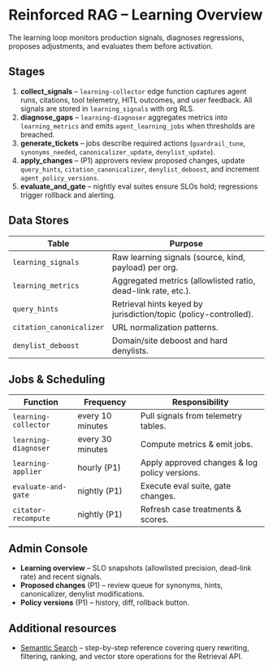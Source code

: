 # Reinforced RAG – Learning Overview

The learning loop monitors production signals, diagnoses regressions, proposes adjustments, and evaluates them before activation.

## Stages

1. **collect_signals** – `learning-collector` edge function captures agent runs, citations, tool telemetry, HITL outcomes, and user feedback. All signals are stored in `learning_signals` with org RLS.
2. **diagnose_gaps** – `learning-diagnoser` aggregates metrics into `learning_metrics` and emits `agent_learning_jobs` when thresholds are breached.
3. **generate_tickets** – jobs describe required actions (`guardrail_tune`, `synonyms_needed`, `canonicalizer_update`, `denylist_update`).
4. **apply_changes** – (P1) approvers review proposed changes, update `query_hints`, `citation_canonicalizer`, `denylist_deboost`, and increment `agent_policy_versions`.
5. **evaluate_and_gate** – nightly eval suites ensure SLOs hold; regressions trigger rollback and alerting.

## Data Stores

| Table | Purpose |
| --- | --- |
| `learning_signals` | Raw learning signals (source, kind, payload) per org. |
| `learning_metrics` | Aggregated metrics (allowlisted ratio, dead-link rate, etc.). |
| `query_hints` | Retrieval hints keyed by jurisdiction/topic (policy-controlled). |
| `citation_canonicalizer` | URL normalization patterns. |
| `denylist_deboost` | Domain/site deboost and hard denylists. |

## Jobs & Scheduling

| Function | Frequency | Responsibility |
| --- | --- | --- |
| `learning-collector` | every 10 minutes | Pull signals from telemetry tables. |
| `learning-diagnoser` | every 30 minutes | Compute metrics & emit jobs. |
| `learning-applier` | hourly (P1) | Apply approved changes & log policy versions. |
| `evaluate-and-gate` | nightly (P1) | Execute eval suite, gate changes. |
| `citator-recompute` | nightly (P1) | Refresh case treatments & scores. |

## Admin Console

- **Learning overview** – SLO snapshots (allowlisted precision, dead-link rate) and recent signals.
- **Proposed changes** (P1) – review queue for synonyms, hints, canonicalizer, denylist modifications.
- **Policy versions** (P1) – history, diff, rollback button.

## Additional resources

- [Semantic Search](./LEARNING_SEMANTIC_SEARCH.md) – step-by-step reference covering query rewriting, filtering, ranking, and vector store operations for the Retrieval API.

